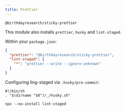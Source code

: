 ```yaml
---
title: Prettier
---
```


`@birthdayresearch/sticky-prettier`

This module also installs `prettier`, `husky` and `lint-staged`.

Within your `package.json`:

```json
{
  "prettier": "@birthdayresearch/sticky-prettier",
  "lint-staged": {
    "*": "prettier --write --ignore-unknown"
  }
}
```

Configuring ling-staged via `.husky/pre-commit`:

```shell
#!/bin/sh
. "$(dirname "$0")/_/husky.sh"

npx --no-install lint-staged
```
